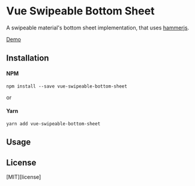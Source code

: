 # Vue Swipeable Bottom Sheet

A swipeable material's bottom sheet implementation, that uses [hammerjs](https://github.com/hammerjs/hammer.js).

[Demo](https://atsutopia.github.io/vue-swipeable-bottom-sheet/dist)

## Installation

#### NPM

```
npm install --save vue-swipeable-bottom-sheet
```

or

#### Yarn

```
yarn add vue-swipeable-bottom-sheet
```

## Usage

## License

[MIT][license]

